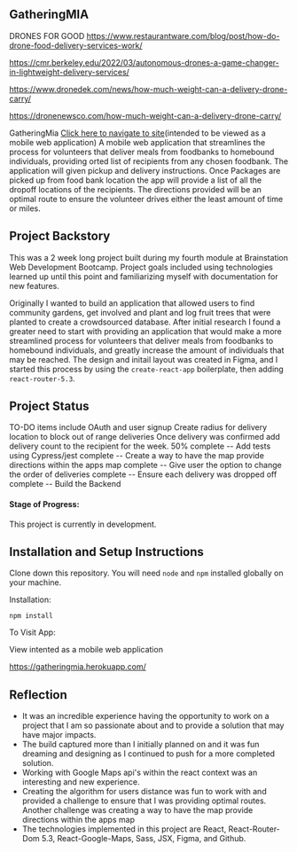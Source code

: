 ## GatheringMIA

DRONES FOR GOOD
https://www.restaurantware.com/blog/post/how-do-drone-food-delivery-services-work/

https://cmr.berkeley.edu/2022/03/autonomous-drones-a-game-changer-in-lightweight-delivery-services/

https://www.dronedek.com/news/how-much-weight-can-a-delivery-drone-carry/

https://dronenewsco.com/how-much-weight-can-a-delivery-drone-carry/

GatheringMia
[Click here to navigate to site](https://gatheringmia.herokuapp.com/)(intended to be viewed as a mobile web application)
A mobile web application that streamlines the process for volunteers that deliver meals from foodbanks to homebound individuals, providing orted list of recipients from any chosen foodbank. The application will given pickup and delivery instructions. Once Packages are picked up from food bank location the app will provide a list of all the dropoff locations of the recipients. The directions provided will be an optimal route to ensure the volunteer drives either the least amount of time or miles.

## Project Backstory

This was a 2 week long project built during my fourth module at Brainstation Web Development Bootcamp. Project goals included using technologies learned up until this point and familiarizing myself with documentation for new features.

Originally I wanted to build an application that allowed users to find community gardens, get involved and plant and log fruit trees that were planted to create a crowdsourced database. After initial research I found a greater need to start with providing an application that would make a more streamlined process for volunteers that deliver meals from foodbanks to homebound individuals, and greatly increase the amount of individuals that may be reached. The design and initail layout was created in Figma, and I started this process by using the `create-react-app` boilerplate, then adding `react-router-5.3`.

## Project Status

TO-DO items include
OAuth and user signup
Create radius for delivery location to block out of range deliveries
Once delivery was confirmed add delivery count to the recipient for the week.
50% complete -- Add tests using Cypress/jest
complete -- Create a way to have the map provide directions within the apps map
complete -- Give user the option to change the order of deliveries
complete -- Ensure each delivery was dropped off
complete -- Build the Backend

#### Stage of Progress:

This project is currently in development.

## Installation and Setup Instructions

Clone down this repository. You will need `node` and `npm` installed globally on your machine.

Installation:

`npm install`

To Visit App:

View intented as a mobile web application

https://gatheringmia.herokuapp.com/

## Reflection

- It was an incredible experience having the opportunity to work on a project that I am so passionate about and to provide
  a solution that may have major impacts.
- The build captured more than I initially planned on and it was fun dreaming and designing as I continued to push for a more completed solution.
- Working with Google Maps api's within the react context was an interesting and new experience.
- Creating the algorithm for users distance was fun to work with and provided a challenge to ensure that I was providing optimal routes.
  Another challenge was creating a way to have the map provide directions within the apps map
- The technologies implemented in this project are React, React-Router-Dom 5.3, React-Google-Maps, Sass, JSX, Figma, and Github.
